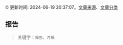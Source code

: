 :alarm_clock: 更新时间: 2024-06-19 20:37:07。[文章来源](/README.md)、[文章分类](/TAGS.md)

## 报告


> 关键字：`报告`、`月报`




